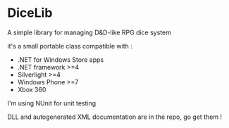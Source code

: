 DiceLib
=======

A simple library for managing D&amp;D-like RPG dice system

it's a small portable class compatible with :
* .NET for Windows Store apps
* .NET framework >=4
* Silverlight >=4
* Windows Phone >=7
* Xbox 360

I'm using NUnit for unit testing

DLL and autogenerated XML documentation are in the repo, go get them !
